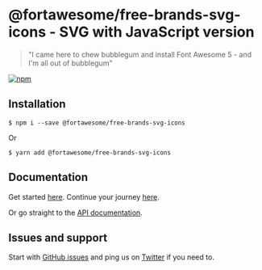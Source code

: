 # @fortawesome/free-brands-svg-icons - SVG with JavaScript version

> "I came here to chew bubblegum and install Font Awesome 5 - and I'm all out of bubblegum"

[![npm](https://img.shields.io/npm/v/@fortawesome/free-brands-svg-icons.svg?style=flat-square)](https://www.npmjs.com/package/@fortawesome/free-brands-svg-icons)

## Installation

```
$ npm i --save @fortawesome/free-brands-svg-icons
```

Or

```
$ yarn add @fortawesome/free-brands-svg-icons
```

## Documentation

Get started [here](https://fontawesome.com/how-to-use/on-the-web/setup/getting-started). Continue your
journey [here](https://fontawesome.com/how-to-use/on-the-web/advanced).

Or go straight to the [API documentation](https://fontawesome.com/how-to-use/with-the-api).

## Issues and support

Start with [GitHub issues](https://github.com/FortAwesome/Font-Awesome/issues) and ping us
on [Twitter](https://twitter.com/fontawesome) if you need to.
